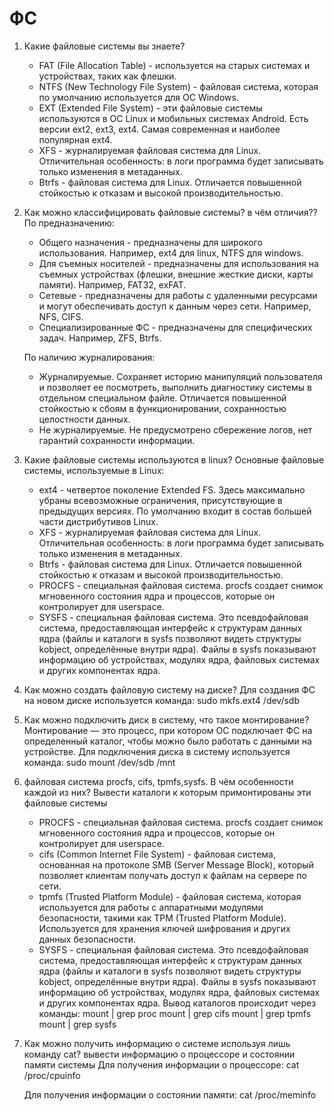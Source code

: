 # ФС

1) Какие файловые системы вы знаете?
    - FAT (File Allocation Table) - используется на старых системах и устройствах, таких как флешки.
    - NTFS (New Technology File System) - файловая система, которая по умолчанию используется для ОС Windows.
    - EXT (Extended File System) - эти файловые системы используются в ОС Linux и мобильных системах Android. Есть версии ext2, ext3, ext4. Самая современная и наиболее популярная ext4. 
    - XFS - журналируемая файловая система для Linux. Отличительная особенность: в логи программа будет записывать только изменения в метаданных.  
    - Btrfs - файловая система для Linux. Отличается повышенной стойкостью к отказам и высокой производительностью. 

2) Как можно классифицировать файловые системы? в чём отличия??
    По предназначению: 
    - Общего назначения - предназначены для широкого использования. Например, ext4 для linux, NTFS для windows.
    - Для съемных носителей - предназначены для использования на съемных устройствах (флешки, внешние жесткие диски, карты памяти). Например, FAT32, exFAT.
    - Сетевые - предназначены для работы с удаленными ресурсами и могут обеспечивать доступ к данным через сети. Например, NFS, CIFS.
    - Специализированные ФС - предназначены для специфических задач. Например, ZFS, Btrfs.

    По наличию журналирования:
    - Журналируемые. Сохраняет историю манипуляций пользователя и позволяет ее посмотреть, выполнить диагностику системы в отдельном специальном файле. Отличается повышенной стойкостью к сбоям в функционировании, сохранностью целостности данных. 
    - Не журналируемые. Не предусмотрено сбережение логов, нет гарантий сохранности информации.

3) Какие файловые системы используются в linux?
Основные файловые системы, используемые в Linux:
    - ext4 - четвертое поколение Extended FS. Здесь максимально убраны всевозможные ограничения, присутствующие в предыдущих версиях. По умолчанию входит в состав большей части дистрибутивов Linux.
    - XFS - журналируемая файловая система для Linux. Отличительная особенность: в логи программа будет записывать только изменения в метаданных.  
    - Btrfs - файловая система для Linux. Отличается повышенной стойкостью к отказам и высокой производительностью.
    - PROCFS - специальная файловая система. procfs создает снимок мгновенного состояния ядра и процессов, которые он контролирует для userspace. 
    - SYSFS - специальная файловая система. Это псевдофайловая система, предоставляющая интерфейс к структурам данных ядра (файлы и каталоги в sysfs позволяют видеть структуры kobject, определённые внутри ядра). Файлы в sysfs показывают информацию об устройствах, модулях ядра, файловых системах и других компонентах ядра.

4) Как можно создать файловую систему на диске?
    Для создания ФС на новом диске используется команда:
    sudo mkfs.ext4 /dev/sdb

5) Как можно подключить диск в систему, что такое монтирование?
    Монтирование — это процесс, при котором ОС подключает ФС на определенный каталог, чтобы можно было работать с данными на устройстве.
    Для подключения диска в систему используется команда:
    sudo mount /dev/sdb /mnt

6) файловая система procfs, cifs, tpmfs,sysfs. В чём особенности каждой из них?
Вывести каталоги к которым примонтированы эти файловые системы
    - PROCFS - специальная файловая система. procfs создает снимок мгновенного состояния ядра и процессов, которые он контролирует для userspace. 
    - cifs (Common Internet File System) - файловая система, основанная на протоколе SMB (Server Message Block), который позволяет клиентам получать доступ к файлам на сервере по сети. 
    - tpmfs (Trusted Platform Module) - файловая система, которая используется для работы с аппаратными модулями безопасности, такими как TPM (Trusted Platform Module). Используется для хранения ключей шифрования и других данных безопасности.
    - SYSFS - специальная файловая система. Это псевдофайловая система, предоставляющая интерфейс к структурам данных ядра (файлы и каталоги в sysfs позволяют видеть структуры kobject, определённые внутри ядра). Файлы в sysfs показывают информацию об устройствах, модулях ядра, файловых системах и других компонентах ядра.
    Вывод каталогов происходит через команды:
    mount | grep proc
    mount | grep cifs
    mount | grep tpmfs
    mount | grep sysfs


7) Как можно получить информацию о системе используя лишь команду cat?
вывести информацию о процессоре и состоянии памяти системы
    Для получения информации о процессоре:
    cat /proc/cpuinfo

    Для получения информации о состоянии памяти:
    cat /proc/meminfo